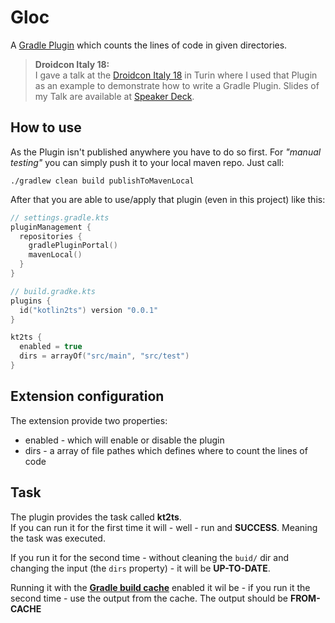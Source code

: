 # Gloc
A [Gradle Plugin](https://docs.gradle.org/current/userguide/custom_plugins.html) which counts the lines of code in given directories.

> **Droidcon Italy 18:**<br>
I gave a talk at the [Droidcon Italy 18](http://it.droidcon.com/2018/talks/269/) in Turin where I used that Plugin as an example to demonstrate how to write a Gradle Plugin.
Slides of my Talk are available at [Speaker Deck](https://speakerdeck.com/stefma/how-to-write-gradle-plugins-in-kotlin).

## How to use
As the Plugin isn't published anywhere you have to do so first. For *"manual testing"* you can simply push it to your local maven repo.
Just call:
```
./gradlew clean build publishToMavenLocal
```
After that you are able to use/apply that plugin (even in this project) like this:
```kotlin
// settings.gradle.kts
pluginManagement {
  repositories {
    gradlePluginPortal()
    mavenLocal()
  }
}

// build.gradke.kts
plugins {
  id("kotlin2ts") version "0.0.1"
}

kt2ts {
  enabled = true
  dirs = arrayOf("src/main", "src/test")
}
```

## Extension configuration
The extension provide two properties:
* enabled - which will enable or disable the plugin
* dirs - a array of file pathes which defines where to count the lines of code

## Task
The plugin provides the task called **kt2ts**.<br>
If you can run it for the first time it will - well - run and **SUCCESS**. Meaning the task was executed.

If you run it for the second time - without cleaning the `buid/` dir and changing the input (the `dirs` property) - it will be **UP-TO-DATE**.

Running it with the [**Gradle build cache**](https://docs.gradle.org/current/userguide/build_cache.html) enabled it wil be - if you run it the second time - use the output from the cache. 
The output should be **FROM-CACHE**
